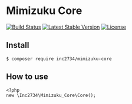 # Mimizuku Core

[![Build Status](https://travis-ci.org/inc2734/mimizuku-core.svg?branch=master)](https://travis-ci.org/inc2734/mimizuku-core)
[![Latest Stable Version](https://poser.pugx.org/inc2734/mimizuku-core/v/stable)](https://packagist.org/packages/inc2734/mimizuku-core)
[![License](https://poser.pugx.org/inc2734/mimizuku-core/license)](https://packagist.org/packages/inc2734/mimizuku-core)

## Install
```
$ composer require inc2734/mimizuku-core
```

## How to use
```
<?php
new \Inc2734\Mimizuku_Core\Core();
```
